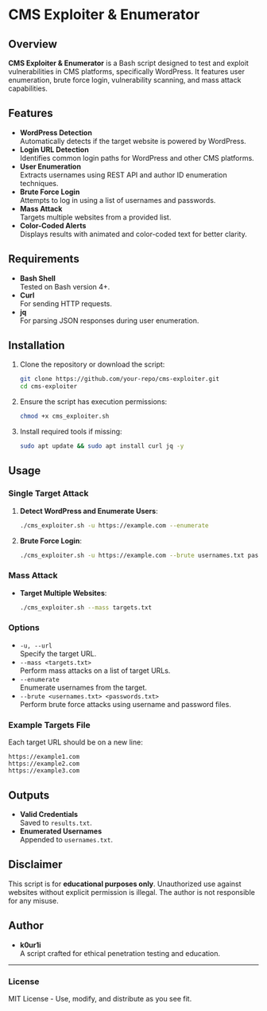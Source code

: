 
# CMS Exploiter & Enumerator

## Overview
**CMS Exploiter & Enumerator** is a Bash script designed to test and exploit vulnerabilities in CMS platforms, specifically WordPress. It features user enumeration, brute force login, vulnerability scanning, and mass attack capabilities.

## Features
- **WordPress Detection**  
  Automatically detects if the target website is powered by WordPress.
- **Login URL Detection**  
  Identifies common login paths for WordPress and other CMS platforms.
- **User Enumeration**  
  Extracts usernames using REST API and author ID enumeration techniques.
- **Brute Force Login**  
  Attempts to log in using a list of usernames and passwords.
- **Mass Attack**  
  Targets multiple websites from a provided list.
- **Color-Coded Alerts**  
  Displays results with animated and color-coded text for better clarity.

## Requirements
- **Bash Shell**  
  Tested on Bash version 4+.
- **Curl**  
  For sending HTTP requests.
- **jq**  
  For parsing JSON responses during user enumeration.

## Installation
1. Clone the repository or download the script:
   ```bash
   git clone https://github.com/your-repo/cms-exploiter.git
   cd cms-exploiter
   ```
2. Ensure the script has execution permissions:
   ```bash
   chmod +x cms_exploiter.sh
   ```
3. Install required tools if missing:
   ```bash
   sudo apt update && sudo apt install curl jq -y
   ```

## Usage
### Single Target Attack
1. **Detect WordPress and Enumerate Users**:
   ```bash
   ./cms_exploiter.sh -u https://example.com --enumerate
   ```
2. **Brute Force Login**:
   ```bash
   ./cms_exploiter.sh -u https://example.com --brute usernames.txt passwords.txt
   ```

### Mass Attack
- **Target Multiple Websites**:
  ```bash
  ./cms_exploiter.sh --mass targets.txt
  ```

### Options
- `-u, --url`  
  Specify the target URL.
- `--mass <targets.txt>`  
  Perform mass attacks on a list of target URLs.
- `--enumerate`  
  Enumerate usernames from the target.
- `--brute <usernames.txt> <passwords.txt>`  
  Perform brute force attacks using username and password files.

### Example Targets File
Each target URL should be on a new line:
```
https://example1.com
https://example2.com
https://example3.com
```

## Outputs
- **Valid Credentials**  
  Saved to `results.txt`.
- **Enumerated Usernames**  
  Appended to `usernames.txt`.

## Disclaimer
This script is for **educational purposes only**. Unauthorized use against websites without explicit permission is illegal. The author is not responsible for any misuse.

## Author
- **k0ur1i**  
  A script crafted for ethical penetration testing and education.  

---

### License
MIT License - Use, modify, and distribute as you see fit.
